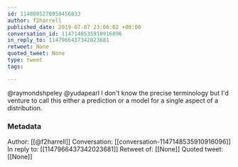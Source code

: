 ```yaml
---
id: 1148005278958456833
author: f2harrell
published_date: 2019-07-07 23:06:02 +00:00
conversation_id: 1147148535910916096
in_reply_to: 1147966437342023681
retweet: None
quoted_tweet: None
type: tweet
tags:

---
```


@raymondshpeley @yudapearl I don't know the precise terminology but I'd venture to call this either a prediction or a model for a single aspect of a distribution.

### Metadata

Author: [[@f2harrell]]
Conversation: [[conversation-1147148535910916096]]
In reply to: [[1147966437342023681]]
Retweet of: [[None]]
Quoted tweet: [[None]]

